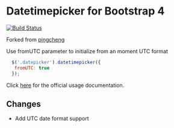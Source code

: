 # Datetimepicker for Bootstrap 4
[![Build Status](https://travis-ci.org/pingcheng/bootstrap4-datetimepicker.svg?branch=master)](https://travis-ci.org/pingcheng/bootstrap4-datetimepicker)

Forked from [pingcheng](https://github.com/pingcheng/bootstrap4-datetimepicker)

Use fromUTC parameter to initialize from an moment UTC format
```js
  $('.datepicker').datetimepicker({
   fromUTC: true
  });
```
Click [here](http://eonasdan.github.io/bootstrap-datetimepicker/) for the official usage documentation.

## Changes

* Add UTC date format support
